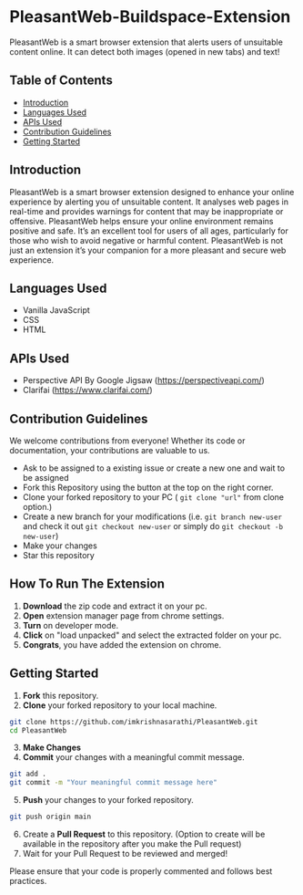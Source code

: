# PleasantWeb-Buildspace-Extension

PleasantWeb is a smart browser extension that alerts users of unsuitable content online. It can detect both images (opened in new tabs) and text!

## Table of Contents

- [Introduction](#Introduction)
- [Languages Used](#languages-used)
- [APIs Used](#apis-used)
- [Contribution Guidelines](#contribution-guidelines)
- [Getting Started](#getting-started)


## Introduction

PleasantWeb is a smart browser extension designed to enhance your online experience by alerting you of unsuitable content. It analyses web pages in real-time and provides warnings for content that may be inappropriate or offensive. PleasantWeb helps ensure your online environment remains positive and safe. It’s an excellent tool for users of all ages, particularly for those who wish to avoid negative or harmful content. PleasantWeb is not just an extension it’s your companion for a more pleasant and secure web experience.

## Languages Used

- Vanilla JavaScript
- CSS
- HTML

## APIs Used

- Perspective API By Google Jigsaw (https://perspectiveapi.com/)
- Clarifai (https://www.clarifai.com/)

## Contribution Guidelines

We welcome contributions from everyone! Whether its code or documentation, your contributions are valuable to us.

- Ask to be assigned to a existing issue or create a new one and wait to be assigned
- Fork this Repository using the button at the top on the right corner.
- Clone your forked repository to your PC ( `git clone "url"` from clone option.)
- Create a new branch for your modifications (i.e. `git branch new-user` and check it out  `git checkout new-user` or simply do `git checkout -b new-user`)
- Make your changes
- Star this repository

## How To Run The Extension

1. **Download** the zip code and extract it on your pc.
2. **Open** extension manager page from chrome settings.
3. **Turn** on developer mode.
4. **Click** on "load unpacked" and select the extracted folder on your pc.
5. **Congrats**, you have added the extension on chrome.

## Getting Started

1. **Fork** this repository.
2. **Clone** your forked repository to your local machine.
```bash
git clone https://github.com/imkrishnasarathi/PleasantWeb.git
cd PleasantWeb
```
3. **Make Changes**
4. **Commit** your changes with a meaningful commit message.
```bash
git add .
git commit -m "Your meaningful commit message here"
```
5. **Push** your changes to your forked repository.
```bash
git push origin main
```
6. Create a **Pull Request** to this repository. (Option to create will be available in the repository after you make the Pull request)
7. Wait for your Pull Request to be reviewed and merged!

Please ensure that your code is properly commented and follows best practices.
  
